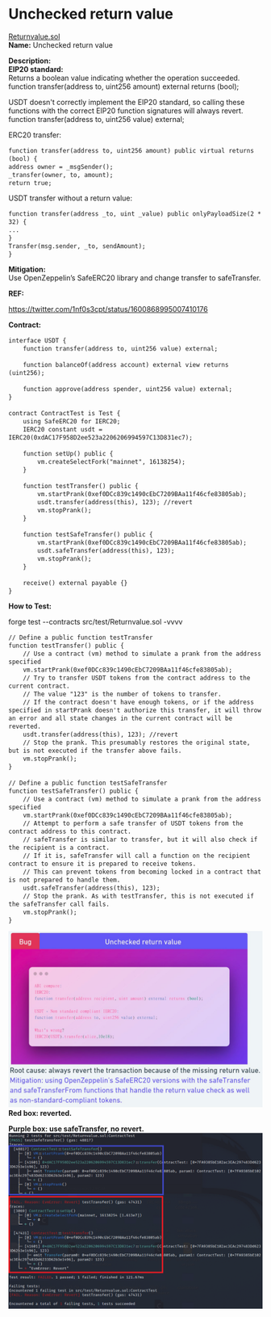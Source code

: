 # Unchecked return value
[Returnvalue.sol](https://github.com/SunWeb3Sec/DeFiVulnLabs/blob/main/src/test/Returnvalue.sol)  
**Name:** Unchecked return value

**Description:**  
**EIP20 standard:**  
Returns a boolean value indicating whether the operation succeeded.
function transfer(address to, uint256 amount) external returns (bool);

USDT doesn't correctly implement the EIP20 standard, so calling these functions with the correct EIP20 function signatures will always revert.
function transfer(address to, uint256 value) external;

ERC20 transfer:  
```
function transfer(address to, uint256 amount) public virtual returns (bool) {
address owner = _msgSender();
_transfer(owner, to, amount);
return true;
```
USDT transfer without a return value:  
```
function transfer(address _to, uint _value) public onlyPayloadSize(2 * 32) {
...
}
Transfer(msg.sender, _to, sendAmount);
}
```
**Mitigation:**  
Use OpenZeppelin’s SafeERC20 library and change transfer to safeTransfer.

**REF:**

https://twitter.com/1nf0s3cpt/status/1600868995007410176

**Contract:**  
```
interface USDT {
    function transfer(address to, uint256 value) external;

    function balanceOf(address account) external view returns (uint256);

    function approve(address spender, uint256 value) external;
}

contract ContractTest is Test {
    using SafeERC20 for IERC20;
    IERC20 constant usdt = IERC20(0xdAC17F958D2ee523a2206206994597C13D831ec7);

    function setUp() public {
        vm.createSelectFork("mainnet", 16138254);
    }

    function testTransfer() public {
        vm.startPrank(0xef0DCc839c1490cEbC7209BAa11f46cfe83805ab);
        usdt.transfer(address(this), 123); //revert
        vm.stopPrank();
    }

    function testSafeTransfer() public {
        vm.startPrank(0xef0DCc839c1490cEbC7209BAa11f46cfe83805ab);
        usdt.safeTransfer(address(this), 123);
        vm.stopPrank();
    }

    receive() external payable {}
}
```
**How to Test:**

forge test --contracts src/test/Returnvalue.sol -vvvv  
```
// Define a public function testTransfer
function testTransfer() public {
    // Use a contract (vm) method to simulate a prank from the address specified
    vm.startPrank(0xef0DCc839c1490cEbC7209BAa11f46cfe83805ab);
    // Try to transfer USDT tokens from the contract address to the current contract.
    // The value "123" is the number of tokens to transfer. 
    // If the contract doesn't have enough tokens, or if the address specified in startPrank doesn't authorize this transfer, it will throw an error and all state changes in the current contract will be reverted.
    usdt.transfer(address(this), 123); //revert
    // Stop the prank. This presumably restores the original state, but is not executed if the transfer above fails.
    vm.stopPrank();
}

// Define a public function testSafeTransfer
function testSafeTransfer() public {
    // Use a contract (vm) method to simulate a prank from the address specified
    vm.startPrank(0xef0DCc839c1490cEbC7209BAa11f46cfe83805ab);
    // Attempt to perform a safe transfer of USDT tokens from the contract address to this contract.
    // safeTransfer is similar to transfer, but it will also check if the recipient is a contract. 
    // If it is, safeTransfer will call a function on the recipient contract to ensure it is prepared to receive tokens. 
    // This can prevent tokens from becoming locked in a contract that is not prepared to handle them.
    usdt.safeTransfer(address(this), 123);
    // Stop the prank. As with testTransfer, this is not executed if the safeTransfer call fails.
    vm.stopPrank();
}
```
![Alt text](image-26.png)  
**Red box: reverted.**  

**Purple box: use safeTransfer, no revert.**
![Alt text](image-27.png)
